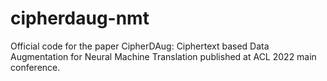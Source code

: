 # cipherdaug-nmt
Official code for the paper CipherDAug: Ciphertext based Data Augmentation for Neural Machine Translation published at ACL 2022 main conference.
